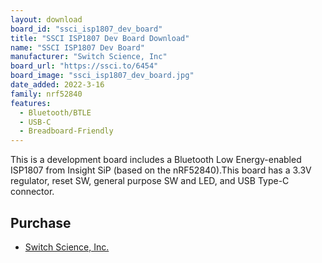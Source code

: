 ```yaml
---
layout: download
board_id: "ssci_isp1807_dev_board"
title: "SSCI ISP1807 Dev Board Download"
name: "SSCI ISP1807 Dev Board"
manufacturer: "Switch Science, Inc"
board_url: "https://ssci.to/6454"
board_image: "ssci_isp1807_dev_board.jpg"
date_added: 2022-3-16
family: nrf52840
features:
  - Bluetooth/BTLE
  - USB-C
  - Breadboard-Friendly
---
```


This is a development board includes a Bluetooth Low Energy-enabled ISP1807 from Insight SiP (based on the nRF52840).This board has a 3.3V regulator, reset SW, general purpose SW and LED, and USB Type-C connector.

## Purchase
* [Switch Science, Inc.](https://ssci.to/6454)
